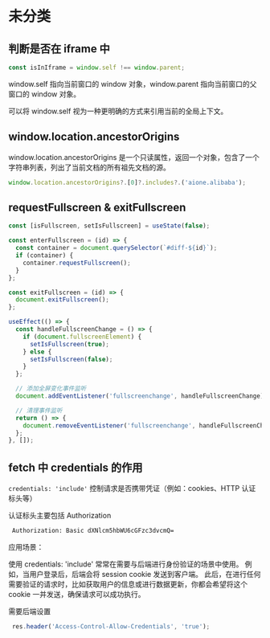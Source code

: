 # 未分类

## 判断是否在 iframe 中

```typescript
const isInIframe = window.self !== window.parent;
```

window.self 指向当前窗口的 window 对象，window.parent 指向当前窗口的父窗口的 window 对象。

可以将 window.self 视为一种更明确的方式来引用当前的全局上下文。

## window.location.ancestorOrigins

window.location.ancestorOrigins 是一个只读属性，返回一个对象，包含了一个字符串列表，列出了当前文档的所有祖先文档的源。

```typescript
window.location.ancestorOrigins?.[0]?.includes?.('aione.alibaba');
```

## requestFullscreen & exitFullscreen

```typescript
const [isFullscreen, setIsFullscreen] = useState(false);

const enterFullscreen = (id) => {
  const container = document.querySelector(`#diff-${id}`);
  if (container) {
    container.requestFullscreen();
  }
};

const exitFullscreen = (id) => {
  document.exitFullscreen();
};

useEffect(() => {
  const handleFullscreenChange = () => {
    if (document.fullscreenElement) {
      setIsFullscreen(true);
    } else {
      setIsFullscreen(false);
    }
  };

  // 添加全屏变化事件监听
  document.addEventListener('fullscreenchange', handleFullscreenChange);

  // 清理事件监听
  return () => {
    document.removeEventListener('fullscreenchange', handleFullscreenChange);
  };
}, []);
```

## fetch 中 credentials 的作用

`credentials: 'include'` 控制请求是否携带凭证（例如：cookies、HTTP 认证标头等）

认证标头主要包括 Authorization

```bash
 Authorization: Basic dXNlcm5hbWU6cGFzc3dvcmQ=
```

应用场景：

使用 credentials: 'include' 常常在需要与后端进行身份验证的场景中使用。
例如，当用户登录后，后端会将 session cookie 发送到客户端。
此后，在进行任何需要验证的请求时，比如获取用户的信息或进行数据更新，你都会希望将这个 cookie 一并发送，确保请求可以成功执行。

需要后端设置

```typeScript
 res.header('Access-Control-Allow-Credentials', 'true');
```
